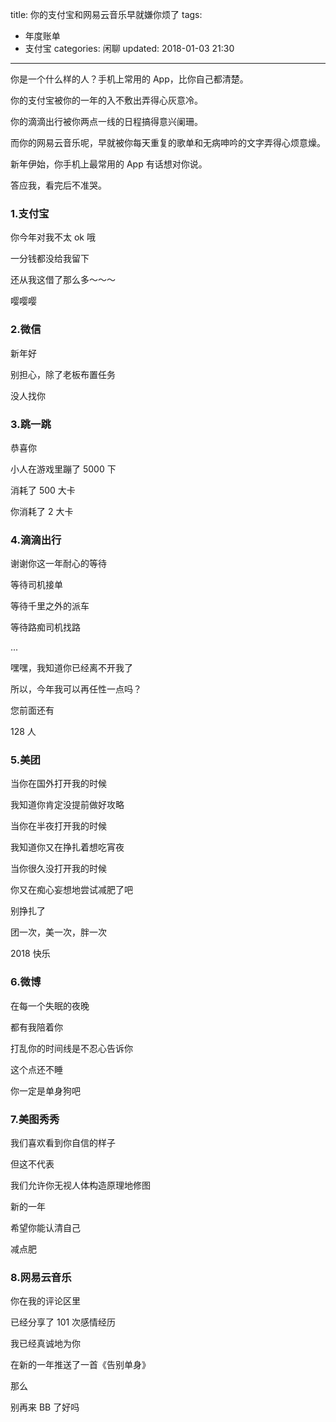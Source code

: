 title: 你的支付宝和网易云音乐早就嫌你烦了
tags:
  - 年度账单
  - 支付宝
categories: 闲聊
updated: 2018-01-03 21:30
---

你是一个什么样的人？手机上常用的 App，比你自己都清楚。

你的支付宝被你的一年的入不敷出弄得心灰意冷。

你的滴滴出行被你两点一线的日程搞得意兴阑珊。

而你的网易云音乐呢，早就被你每天重复的歌单和无病呻吟的文字弄得心烦意燥。

新年伊始，你手机上最常用的 App 有话想对你说。

答应我，看完后不准哭。

### 1.支付宝
你今年对我不太 ok 哦

一分钱都没给我留下

还从我这借了那么多～～～

嘤嘤嘤

### 2.微信
新年好

别担心，除了老板布置任务

没人找你

### 3.跳一跳
恭喜你

小人在游戏里蹦了 5000 下

消耗了 500 大卡

你消耗了 2 大卡

### 4.滴滴出行
谢谢你这一年耐心的等待

等待司机接单

等待千里之外的派车

等待路痴司机找路

...

嘿嘿，我知道你已经离不开我了

所以，今年我可以再任性一点吗？

您前面还有

128 人

### 5.美团
当你在国外打开我的时候

我知道你肯定没提前做好攻略

当你在半夜打开我的时候

我知道你又在挣扎着想吃宵夜

当你很久没打开我的时候

你又在痴心妄想地尝试减肥了吧

别挣扎了

团一次，美一次，胖一次

2018 快乐

### 6.微博
在每一个失眠的夜晚

都有我陪着你

打乱你的时间线是不忍心告诉你

这个点还不睡

你一定是单身狗吧

### 7.美图秀秀
我们喜欢看到你自信的样子

但这不代表

我们允许你无视人体构造原理地修图

新的一年

希望你能认清自己

减点肥

### 8.网易云音乐
你在我的评论区里

已经分享了 101 次感情经历

我已经真诚地为你

在新的一年推送了一首《告别单身》

那么

别再来 BB 了好吗

